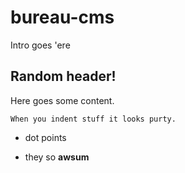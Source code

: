 bureau-cms
========================

Intro goes 'ere

Random header!
----------------------------------

Here goes some content.

    When you indent stuff it looks purty.

  * dot points

  * they so **awsum**
